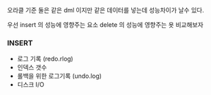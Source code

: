 오라클 기준 둘은 같은 dml 이지만 같은 데이터를 넣는데 성능차이가 날수 있다.


우선 insert 의 성능에 영향주는 요소  delete 의 성능에 영향주는 욧 비교해보자

### INSERT
* 로그 기록 (redo.rlog)
* 인덱스 갯수
* 롤백을 위한 로그기록 (undo.log)
* 디스크 I/O

###